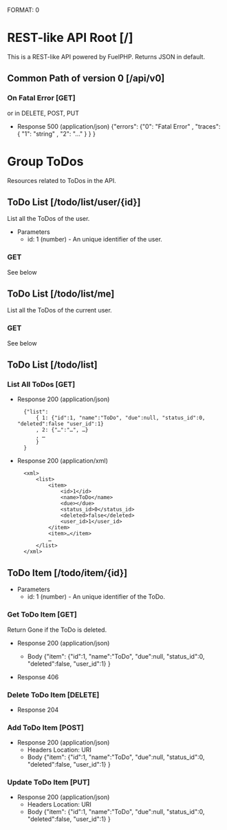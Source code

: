 FORMAT: 0

# REST-like API Root [/]
This is a REST-like API powered by FuelPHP. Returns JSON in default.

## Common Path of version 0 [/api/v0]

### On Fatal Error [GET]
or in DELETE, POST, PUT

+ Response 500 (application/json)
        {"errors":
            {"0": "Fatal Error"
            , "traces": {
                      "1": "string"
                    , "2": "…"
                }
            }
        }

# Group ToDos
Resources related to ToDos in the API.

## ToDo List [/todo/list/user/{id}]
List all the ToDos of the user.

+ Parameters
    + id: 1 (number) - An unique identifier of the user.

### GET
See below

## ToDo List [/todo/list/me]
List all the ToDos of the current user.

### GET
See below

## ToDo List [/todo/list]

### List All ToDos [GET]

+ Response 200 (application/json)

        {"list":
            { 1: {"id":1, "name":"ToDo", "due":null, "status_id":0, "deleted":false "user_id":1}
            , 2: {"…":"…", …}
            , …
            }
        }

+ Response 200 (application/xml)

        <xml>
            <list>
                <item>
                    <id>1</id>
                    <name>ToDo</name>
                    <due></due>
                    <status_id>0</status_id>
                    <deleted>false</deleted>
                    <user_id>1</user_id>
                </item>
                <item>…</item>
                …
            </list>
        </xml>


## ToDo Item [/todo/item/{id}]

+ Parameters
    + id: 1 (number) - An unique identifier of the ToDo.

### Get ToDo Item [GET]
Return Gone if the ToDo is deleted.

+ Response 200 (application/json)
    + Body
        {"item":
            {"id":1, "name":"ToDo", "due":null, "status_id":0, "deleted":false, "user_id":1}
        }

+ Response 406


### Delete ToDo Item [DELETE]

+ Response 204


### Add ToDo Item [POST]

+ Response 200 (application/json)
    + Headers
        Location: URI
    + Body
        {"item":
            {"id":1, "name":"ToDo", "due":null, "status_id":0, "deleted":false, "user_id":1}
        }

### Update ToDo Item [PUT]

+ Response 200 (application/json)
    + Headers
        Location: URI
    + Body
        {"item":
            {"id":1, "name":"ToDo", "due":null, "status_id":0, "deleted":false, "user_id":1}
        }
